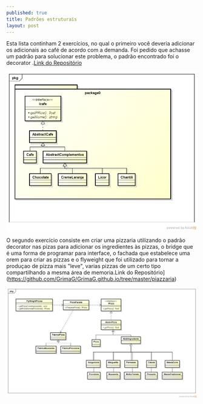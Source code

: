 ```yaml
---
published: true
title: Padrões estruturais
layout: post
---
```

Esta lista continham 2 exercícios, no qual o primeiro você deveria adicionar os adicionais ao café de acordo com a demanda. Foi pedido que achasse um padrão para solucionar este problema, o padrão encontrado foi o decorator .[Link do Repositório](https://github.com/GrimaG/GrimaG.github.io/tree/master/CafeteriabwDecorator)

<img src="https://raw.githubusercontent.com/GrimaG/GrimaG.github.io/master/CafeteriabwDecorator/Class%20Diagram0.png">

O segundo exercício consiste em criar uma pizzaria utilizando o padrão decorator nas pizas para adicionar os ingredientes às pizzas, o bridge que é uma forma de programar para interface, o fachada que estabelece uma orem para criar as pizzas e o flyweight que foi utilizado para tornar a produçao de pizza mais "leve", varias pizzas de um certo tipo compartilhando a mesma área de memoria.Link do Repositório](https://github.com/GrimaG/GrimaG.github.io/tree/master/piazzaria)

<img src="https://raw.githubusercontent.com/GrimaG/GrimaG.github.io/master/pizzaFACade.png">
